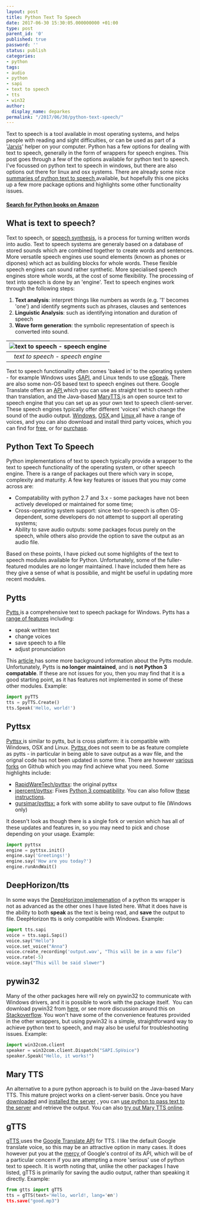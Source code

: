 ```yaml
---
layout: post
title: Python Text To Speech
date: 2017-06-30 15:30:05.000000000 +01:00
type: post
parent_id: '0'
published: true
password: ''
status: publish
categories:
- python
tags:
- audio
- python
- sapi
- text to speech
- tts
- win32
author:
  display_name: deparkes
permalink: "/2017/06/30/python-text-speech/"
---
```

Text to speech is a tool available in most operating systems, and helps people with reading and sight difficulties, or can be used as part of a '<a href="https://ggulati.wordpress.com/2016/02/24/coding-jarvis-in-python-3-in-2016/">Jarvis</a>' helper on your computer. Python has a few options for dealing with text to speech, generally in the form of wrappers for speech engines.
This post goes through a few of the options available for python text to speech. I've focussed on python text to speech in windows, but there are also options out there for linux and osx systems. There are already some nice <a href="https://pythonprogramminglanguage.com/text-to-speech/">summaries of python text to speech </a>available, but hopefully this one picks up a few more package options and highlights some other functionality issues.
<h4><a href="https://amzn.to/2sjBo7A">Search for Python books on Amazon</a></h4>
<h2><strong>What is text to speech?</strong></h2>
Text to speech, or <a href="https://en.wikipedia.org/wiki/Speech_synthesis">speech synthesis</a>, is a process for turning written words into audio. Text to speech systems are generaly based on a database of stored sounds which are combined together to create words and sentences. More versatile speech engines use sound elements (known as phones or dipones) which act as building blocks for whole words. These flexible speech engines can sound rather synthetic. More specialised speech engines store whole words, at the cost of some flexibility.
The processing of text into speech is done by an 'engine'. Text to speech engines work through the following steps:
<ol>
<li>
<strong>Text analysis</strong>: interpret things like numbers as words (e.g. '1' becomes 'one') and identify segments such as phrases, clauses and sentences</li>
<li>
<strong>Linguistic Analysis</strong>: such as identifying intonation and duration of speech</li>
<li>
<strong>Wave form generation</strong>: the symbolic representation of speech is converted into sound.</li>
</ol>

| ![text to speech - speech engine]({{site.baseurl}}/assets/2017/06/800px-TTS_System.svg_.png) |
|:--:|
| *text to speech - speech engine* |

Text to speech functionality often comes 'baked in' to the operating system - for example Windows uses <a href="https://en.wikipedia.org/wiki/Microsoft_Speech_API">SAPI</a>, and Linux tends to use <a href="https://en.wikipedia.org/wiki/ESpeakNG">eSpeak</a>. There are also some non-OS based text to speech engines out there. Google Translate offers an <a href="https://stackoverflow.com/questions/9893175/google-text-to-speech-api">API </a>which you can use as straight text to speech rather than translation, and the Java-based <a href="https://mary.dfki.de/">MaryTTS </a>is an open source text to speech engine that you can set up as your own text to speech client-server.
These speech engines typically offer different 'voices' which change the sound of the audio output. <a href="https://en.wikipedia.org/wiki/Microsoft_text-to-speech_voices">Windows</a>, <a href="https://support.apple.com/kb/PH18734?locale=en_US">OSX </a>and <a href="https://espeak.sourceforge.net/voices.html">Linux </a>all have a range of voices, and you can also download and install third party voices, which you can find for <a href="https://www.zero2000.com/free-text-to-speech-natural-voices.html">free </a> or for <a href="https://www.quora.com/What-is-the-best-text-to-speech-software">purchase</a>.
<h2><strong>Python Text To Speech</strong></h2>
Python implementations of text to speech typically provide a wrapper to the text to speech functionality of the operating system, or other speech engine. There is a range of packages out there which vary in scope, complexity and maturity.
A few key features or issues that you may come across are:
<ul>
<li>Compatability with python 2.7 and 3.x - some packages have not been actively developed or maintained for some time;</li>
<li>Cross-operating system support: since text-to-speech is often OS-dependent, some developers do not attempt to support all operating systems;</li>
<li>Ability to save audio outputs: some packages focus purely on the speech, while others also provide the option to save the output as an audio file.</li>
</ul>
Based on these points, I have picked out some highlights of the text to speech modules available for Python. Unfortunately, some of the fuller-featured modules are no longer maintained. I have included them here as they give a sense of what is possiblie, and might be useful in updating more recent modules.
<h2><strong>Pytts</strong></h2>
<a href="https://pypi.python.org/pypi/pyTTS/3.0">Pytts </a>is a comprehensive text to speech package for Windows. Pytts has a <a href="https://devrel.qiniucdn.com/data/20050930111327/index.html">range of features</a> including:
<ul>
<li>speak written text</li>
<li>change voices</li>
<li>save speech to a file</li>
<li>adjust pronunciation</li>
</ul>
This <a href="https://www.blog.pythonlibrary.org/2010/04/02/python-test-to-speech-making-your-pc-talk/">article </a>has some more background information about the Pytts module. Unfortunately, Pytts is <strong>no longer maintained</strong>, and is <strong>not Python 3 compatable</strong>. If these are not issues for you, then you may find that it is a good starting point, as it has features not implemented in some of these other modules.
Example:

```python
import pyTTS
tts = pyTTS.Create()
tts.Speak('Hello, world!')
```

<h2><strong>Pyttsx</strong></h2>
<a href="https://github.com/RapidWareTech/pyttsx">Pyttsx </a>is similar to pytts, but is cross platform: it is compatible with Windows, OSX and Linux. <a href="https://pyttsx.readthedocs.io/en/latest/install.html">Pyttsx </a>does not seem to be as feature complete as pytts - in particular in being able to save output as a wav file, and the orignal code has not been updated in some time. There are however <a href="https://github.com/RapidWareTech/pyttsx/network">various forks</a> on Github which you may find achieve what you need. Some highlights include:
<ul>
<li>
<a href="https://github.com/RapidWareTech/pyttsx">RapidWareTech/pyttsx</a>: the original pyttsx</li>
<li>
<a href="https://github.com/jpercent/pyttsx/">jpercent/pyttsx</a>: Fixes <a href="https://stackoverflow.com/questions/24963638/import-pyttsx-works-in-python-2-7-but-not-in-python3">Python 3 compatibility</a>. You can also follow <a href="https://orcunyilmaz.com/coding-python/how-to-install-pyttsx-library-for-python-3.html">these instructions</a>.</li>
<li>
<a href="https://stackoverflow.com/questions/24963638/import-pyttsx-works-in-python-2-7-but-not-in-python3">gursimar/pyttsx:</a> a fork with some ability to save output to file (Windows only)</li>
</ul>
It doesn't look as though there is a single fork or version which has all of these updates and features in, so you may need to pick and chose depending on your usage.
Example:

```python
import pyttsx
engine = pyttsx.init()
engine.say('Greetings!')
engine.say('How are you today?')
engine.runAndWait()
```

<h2>DeepHorizon/tts</h2>
In some ways the <a href="https://github.com/DeepHorizons/tts">DeepHorizon implemenation</a> of a python tts wrapper is not as advanced as the other ones I have listed here. What it does have is the ability to both <strong>speak</strong> as the text is being read, and <strong>save</strong> the output to file. DeepHorizon tts is only compatible with Windows.
Example:

```python
import tts.sapi
voice = tts.sapi.Sapi()
voice.say("Hello")
voice.set_voice("Anna")
voice.create_recording('output.wav', "This will be in a wav file")
voice.rate(-5)
voice.say("This will be said slower")
```

<h2>pywin32</h2>
Many of the other packages here will rely on pywin32 to communicate with Windows drivers, and it is possible to work with the package itself.  You can download pywin32 from <a href="https://www.lfd.uci.edu/~gohlke/pythonlibs/#pywin32">here</a>, or see more discussion around this on <a href="https://stackoverflow.com/questions/4863056/how-to-install-pywin32-module-in-windows-7">Stackoverflow</a>.
You won't have some of the convenience features provided in the other wrappers, but using pywin32 is a simple, straightforward way to achieve python text to speech, and may also be useful for troubleshooting issues.
Example:

```python
import win32com.client
speaker = win32com.client.Dispatch("SAPI.SpVoice")
speaker.Speak("Hello, it works!")
```

<h2><strong>Mary TTS</strong></h2>
An alternative to a pure python approach is to build on the Java-based Mary TTS. This mature project works on a client-server basis. Once you have <a href="https://mary.dfki.de/download/">downloaded</a> and <a href="https://github.com/marytts/marytts/wiki/Local-MaryTTS-Server-Installation">installed the server</a> , you can <a href="https://github.com/marytts/marytts-txt2wav/tree/python">use python to pass text to the server</a> and retrieve the output.
You can also <a href="https://mary.dfki.de:59125/">try out Mary TTS online</a>.
<h2><strong>gTTS</strong></h2>
<a href="https://github.com/pndurette/gTTS">gTTS </a>uses the <a href="https://cloud.google.com/translate/docs/">Google Translate API</a> for TTS. I like the default Google translate voice, so this may be an attractive option in many cases. It does however put you at the <a href="https://techcrunch.com/2009/12/14/the-unofficial-google-text-to-speech-api/">mercy </a>of Google's control of its API, which will be of a particular concern if you are attempting a more 'serious' use of python text to speech.
It is worth noting that, unlike the other packages I have listed, gTTS is primarily for saving the audio output, rather than speaking it directly.
Example:

```python
from gtts import gTTS
tts = gTTS(text='Hello, world!, lang='en')
tts.save("good.mp3")
```

